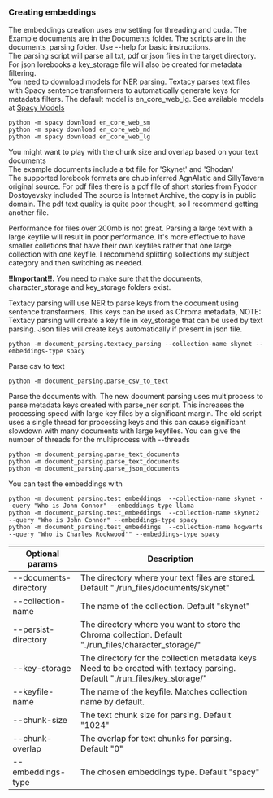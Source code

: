### Creating embeddings
The embeddings creation uses env setting for threading and cuda. The Example documents are in the Documents folder. The scripts are in the documents_parsing folder. 
Use --help for basic instructions.<BR>
The parsing script will parse all txt, pdf or json files in the target directory. For json lorebooks a key_storage file will also be created for metadata filtering.<BR>
You need to download models for NER parsing. Textacy parses text files with Spacy sentence transformers to automatically generate keys for metadata filters. The default model is en_core_web_lg. See available models at [Spacy Models](https://spacy.io/usage/models)<BR>
```
python -m spacy download en_core_web_sm
python -m spacy download en_core_web_md
python -m spacy download en_core_web_lg
```

You might want to play with the chunk size and overlap based on your text documents<BR>
The example documents include a txt file for 'Skynet' and 'Shodan'<BR>
The supported lorebook formats are chub inferred AgnAIstic and SillyTavern original source.
For pdf files there is a pdf file of short stories from Fyodor Dostoyevsky included The source is Internet Archive, the copy is in public domain. The pdf text quality is quite poor thought, so I recommend getting another file.

Performance for files over 200mb is not great. Parsing a large text with a large keyfile will result in poor performance. It's more effective to have smaller colletions that have their own keyfiles rather that one large collection with one keyfile. I recommend splitting sollections my subject category and then switching as needed.

**!!Important!!.** You need to make sure that the documents, character_storage and key_storage folders exist.

Textacy parsing will use NER to parse keys from the document using sentence transformers. This keys can be used as Chroma metadata,
NOTE: Textacy parsing will create a key file in key_storage that can be used by text parsing. Json files will create keys automatically if present in json file.
```
python -m document_parsing.textacy_parsing --collection-name skynet --embeddings-type spacy
```

Parse csv to text
```
python -m document_parsing.parse_csv_to_text
```

Parse the documents with. The new document parsing uses multiprocess to parse metadata keys created with parse_ner script. This increases the processing speed with large key files by a significant margin. The old script uses a single thread for processing keys and this can cause significant slowdown with many documents with large keyfiles. You can give the number of threads for the multiprocess with --threads
```
python -m document_parsing.parse_text_documents
python -m document_parsing.parse_text_documents
python -m document_parsing.parse_json_documents
```

You can test the embeddings with
```
python -m document_parsing.test_embeddings  --collection-name skynet --query "Who is John Connor" --embeddings-type llama
python -m document_parsing.test_embeddings  --collection-name skynet2 --query "Who is John Connor" --embeddings-type spacy
python -m document_parsing.test_embeddings  --collection-name hogwarts --query "Who is Charles Rookwood'" --embeddings-type spacy
```

Optional params         | Description
---------------------- | -------------
--documents-directory       | The directory where your text files are stored. Default "./run_files/documents/skynet"
--collection-name      | The name of the collection. Default "skynet"
--persist-directory    | The directory where you want to store the Chroma collection. Default "./run_files/character_storage/"
--key-storage          | The directory for the collection metadata keys Need to be created with textacy parsing. Default "./run_files/key_storage/"
--keyfile-name          | The name of the keyfile. Matches collection name by default.
--chunk-size           | The text chunk size for parsing. Default "1024"
--chunk-overlap        | The overlap for text chunks for parsing. Default "0"
--embeddings-type      | The chosen embeddings type. Default "spacy"